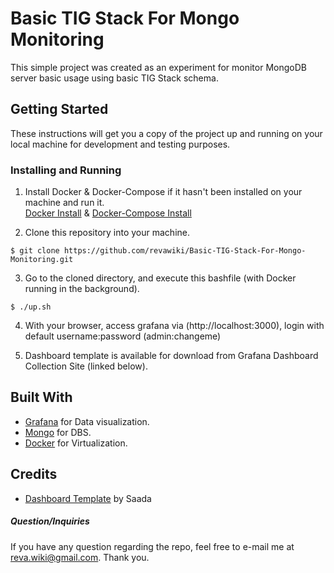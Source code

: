 # Basic TIG Stack For Mongo Monitoring

This simple project was created as an experiment for monitor MongoDB server basic usage using basic TIG Stack schema.

## Getting Started

These instructions will get you a copy of the project up and running on your local machine for development and testing purposes. 

### Installing and Running

1. Install Docker & Docker-Compose if it hasn't been installed on your machine and run it.\
[Docker Install](https://docs.docker.com/get-docker/) & [Docker-Compose Install](https://docs.docker.com/compose/install/)

2. Clone this repository into your machine.
```
$ git clone https://github.com/revawiki/Basic-TIG-Stack-For-Mongo-Monitoring.git
```

3. Go to the cloned directory, and execute this bashfile (with Docker running in the background).
```
$ ./up.sh
```

4. With your browser, access grafana via (http://localhost:3000), login with default username:password (admin:changeme)

5. Dashboard template is available for download from Grafana Dashboard Collection Site (linked below).


## Built With

* [Grafana](http://www.grafana.com) for Data visualization.
* [Mongo](https://www.mongodb.com/) for DBS.
* [Docker](https://www.docker.com) for Virtualization.

## Credits

* [Dashboard Template](https://grafana.com/grafana/dashboards/2583) by Saada

##### Question/Inquiries
If you have any question regarding the repo, feel free to e-mail me at reva.wiki@gmail.com. Thank you.
